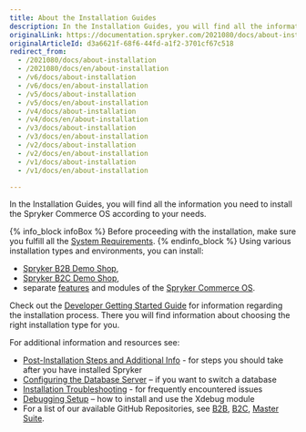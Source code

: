 ```yaml
---
title: About the Installation Guides
description: In the Installation Guides, you will find all the information you need to install the Spryker Commerce OS according to your needs.
originalLink: https://documentation.spryker.com/2021080/docs/about-installation
originalArticleId: d3a6621f-68f6-44fd-a1f2-3701cf67c518
redirect_from:
  - /2021080/docs/about-installation
  - /2021080/docs/en/about-installation
  - /v6/docs/about-installation
  - /v6/docs/en/about-installation
  - /v5/docs/about-installation
  - /v5/docs/en/about-installation
  - /v4/docs/about-installation
  - /v4/docs/en/about-installation
  - /v3/docs/about-installation
  - /v3/docs/en/about-installation
  - /v2/docs/about-installation
  - /v2/docs/en/about-installation
  - /v1/docs/about-installation
  - /v1/docs/en/about-installation

---
```


In the Installation Guides, you will find all the information you need to install the Spryker Commerce OS according to your needs.

{% info_block infoBox %}
Before proceeding with the installation, make sure you fulfill all the [System Requirements](/docs/scos/dev/setup/system-requirements.html).
{% endinfo_block %}
Using various installation types and environments, you can install:

* [Spryker B2B Demo Shop](/docs/scos/user/intro-to-spryker/b2b-suite.html),
* [Spryker B2C Demo Shop](/docs/scos/user/intro-to-spryker/b2c-suite.html),
* separate [features](/docs/scos/dev/feature-walkthroughs/feature-walkthroughs.html) and modules of the [Spryker Commerce OS](/docs/scos/user/intro-to-spryker/master-suite.html).


Check out the [Developer Getting Started Guide](/docs/scos/dev/developer-getting-started-guide.html) for information regarding the installation process. There you will find information about choosing the right installation type for you.

For additional information and resources see:

* [Post-Installation Steps and Additional Info](/docs/scos/dev/setup/post-installation-steps-and-additional-info.html) - for steps you should take after you have installed Spryker
* [Configuring the Database Server](/docs/scos/dev/setup/configuring-the-database-server.html) – if you want to switch a database
* [Installation Troubleshooting](/docs/scos/dev/troubleshooting/troubleshooting-spryker-in-vagrant-issues/databases-and-services-issues/peer-authentication-failed-for-user-postgres.html) - for frequently encountered issues
* [Debugging Setup](/docs/scos/dev/setup/installing-spryker-with-vagrant/debugger-configuration/configuring-debugging-in-vagrant.html) – how to install and use the Xdebug module
* For a list of our available GitHub Repositories, see [B2B](/docs/scos/user/intro-to-spryker/b2b-suite.html), [B2C](/docs/scos/user/intro-to-spryker/b2c-suite.html), [Master Suite](/docs/scos/user/intro-to-spryker/master-suite.html).
